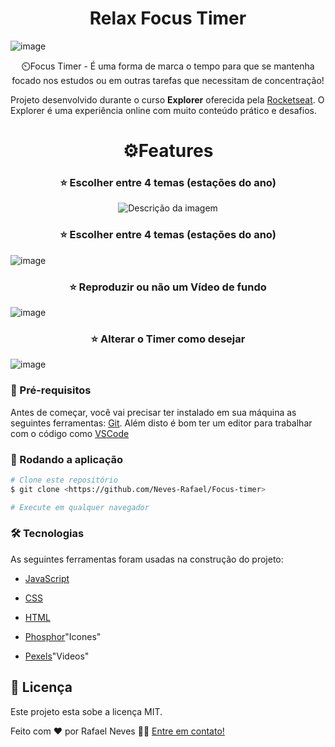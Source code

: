 <h1 align="center">Relax Focus Timer</h1>

![image](https://github.com/Neves-Rafael/Focus-timer/assets/136202919/70b79411-9555-4b9d-ae16-1bb05dc1ab94)


<p align="center">⏲️Focus Timer - É uma forma de marca o tempo para que se mantenha focado nos estudos ou em outras tarefas que necessitam de concentração!</p>


Projeto desenvolvido durante o curso **Explorer** oferecida pela [Rocketseat](https://app.rocketseat.com.br/).
O Explorer é uma experiência online com muito conteúdo prático e desafios.


<h1 align="center">⚙️Features</h1>


<h3 align="center">⭐ Escolher entre 4 temas (estações do ano)</h3>

<p align="center">
  <img src="https://github.com/Neves-Rafael/Focus-timer/assets/136202919/9cccf2d7-a7bb-4381-8374-535609bcdcf9" alt="Descrição da imagem">
</p>



<h3 align="center">⭐ Escolher entre 4 temas (estações do ano)</h3>

<a align="center">![image](https://github.com/Neves-Rafael/Focus-timer/assets/136202919/9cccf2d7-a7bb-4381-8374-535609bcdcf9)</a>

<h3 align="center">⭐ Reproduzir ou não um Vídeo de fundo</h3>

<a align="center">![image](https://github.com/Neves-Rafael/Focus-timer/assets/136202919/d685626d-3f14-41e7-8808-4a269c2624b5)</a>

<h3 align="center">⭐ Alterar o Timer como desejar</h3>

<a align="center">![image](https://github.com/Neves-Rafael/Focus-timer/assets/136202919/c79d3ca6-f9e6-47b4-a809-7f33154f94da)</a>


### 🧱 Pré-requisitos

Antes de começar, você vai precisar ter instalado em sua máquina as seguintes ferramentas:
[Git](https://git-scm.com). 
Além disto é bom ter um editor para trabalhar com o código como [VSCode](https://code.visualstudio.com/)

### 🎲 Rodando a aplicação

```bash
# Clone este repositório
$ git clone <https://github.com/Neves-Rafael/Focus-timer>

# Execute em qualquer navegador
```


### 🛠 Tecnologias

As seguintes ferramentas foram usadas na construção do projeto:

- [JavaScript](https://expo.io/)
- [CSS](https://nodejs.org/en/)
- [HTML](https://pt-br.reactjs.org/)

- [Phosphor](https://phosphoricons.com/)"Icones"
- [Pexels](https://www.pexels.com/pt-br/)"Videos"


## 📝 Licença

Este projeto esta sobe a licença MIT.

Feito com ❤️ por Rafael Neves 👋🏽 [Entre em contato!](https://www.linkedin.com/in/rafael-neves-profile/)

